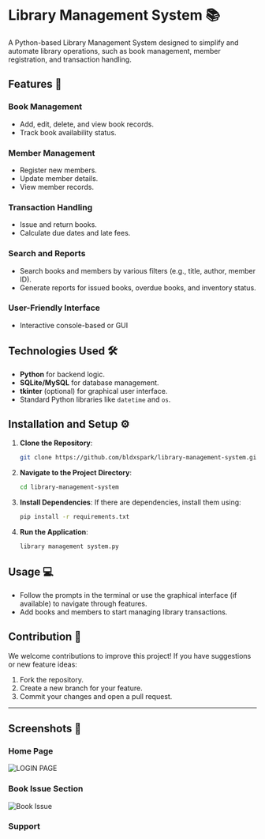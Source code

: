 # Library Management System 📚

A Python-based Library Management System designed to simplify and automate library operations, such as book management, member registration, and transaction handling.

## Features 🚀

### Book Management
- Add, edit, delete, and view book records.
- Track book availability status.

### Member Management
- Register new members.
- Update member details.
- View member records.

### Transaction Handling
- Issue and return books.
- Calculate due dates and late fees.

### Search and Reports
- Search books and members by various filters (e.g., title, author, member ID).
- Generate reports for issued books, overdue books, and inventory status.

### User-Friendly Interface
- Interactive console-based or GUI

## Technologies Used 🛠️

- **Python** for backend logic.
- **SQLite/MySQL** for database management.
- **tkinter** (optional) for graphical user interface.
- Standard Python libraries like `datetime` and `os`.

## Installation and Setup ⚙️

1. **Clone the Repository**:
   ```bash
   git clone https://github.com/bldxspark/library-management-system.git
   ```

2. **Navigate to the Project Directory**:
   ```bash
   cd library-management-system
   ```

3. **Install Dependencies**:
   If there are dependencies, install them using:
   ```bash
   pip install -r requirements.txt
   ```

4. **Run the Application**:
   ```bash
   library management system.py
   ```

## Usage 💻

- Follow the prompts in the terminal or use the graphical interface (if available) to navigate through features.
- Add books and members to start managing library transactions.

## Contribution 🤝

We welcome contributions to improve this project! If you have suggestions or new feature ideas:

1. Fork the repository.
2. Create a new branch for your feature.
3. Commit your changes and open a pull request.

---

## Screenshots 📸

### Home Page
![LOGIN PAGE](screenshots/LOGIN.png)

### Book Issue Section
![Book Issue](screenshots/book_issue.png)


### Support
